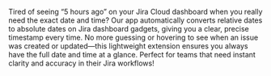 Tired of seeing “5 hours ago” on your Jira Cloud dashboard when you really need the exact date and time? Our app automatically converts relative dates to absolute dates on Jira dashboard gadgets, giving you a clear, precise timestamp every time. No more guessing or hovering to see when an issue was created or updated—this lightweight extension ensures you always have the full date and time at a glance. Perfect for teams that need instant clarity and accuracy in their Jira workflows!
